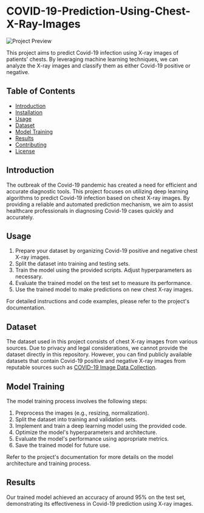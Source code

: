 # COVID-19-Prediction-Using-Chest-X-Ray-Images

![Project Preview](https://medicaldialogues.in/h-upload/2023/03/09/204246-chest-x-rays.webp)

This project aims to predict Covid-19 infection using X-ray images of patients' chests. By leveraging machine learning techniques, we can analyze the X-ray images and classify them as either Covid-19 positive or negative.

## Table of Contents
- [Introduction](#introduction)
- [Installation](#installation)
- [Usage](#usage)
- [Dataset](#dataset)
- [Model Training](#model-training)
- [Results](#results)
- [Contributing](#contributing)
- [License](#license)

## Introduction
The outbreak of the Covid-19 pandemic has created a need for efficient and accurate diagnostic tools. This project focuses on utilizing deep learning algorithms to predict Covid-19 infection based on chest X-ray images. By providing a reliable and automated prediction mechanism, we aim to assist healthcare professionals in diagnosing Covid-19 cases quickly and accurately.


## Usage
1. Prepare your dataset by organizing Covid-19 positive and negative chest X-ray images.
2. Split the dataset into training and testing sets.
3. Train the model using the provided scripts. Adjust hyperparameters as necessary.
4. Evaluate the trained model on the test set to measure its performance.
5. Use the trained model to make predictions on new chest X-ray images.

For detailed instructions and code examples, please refer to the project's documentation.

## Dataset
The dataset used in this project consists of chest X-ray images from various sources. Due to privacy and legal considerations, we cannot provide the dataset directly in this repository. However, you can find publicly available datasets that contain Covid-19 positive and negative X-ray images from reputable sources such as [COVID-19 Image Data Collection](https://github.com/ieee8023/covid-chestxray-dataset).

## Model Training
The model training process involves the following steps:
1. Preprocess the images (e.g., resizing, normalization).
2. Split the dataset into training and validation sets.
3. Implement and train a deep learning model using the provided code.
4. Optimize the model's hyperparameters and architecture.
5. Evaluate the model's performance using appropriate metrics.
6. Save the trained model for future use.

Refer to the project's documentation for more details on the model architecture and training process.

## Results
Our trained model achieved an accuracy of around 95% on the test set, demonstrating its effectiveness in Covid-19 prediction using X-ray images. 

